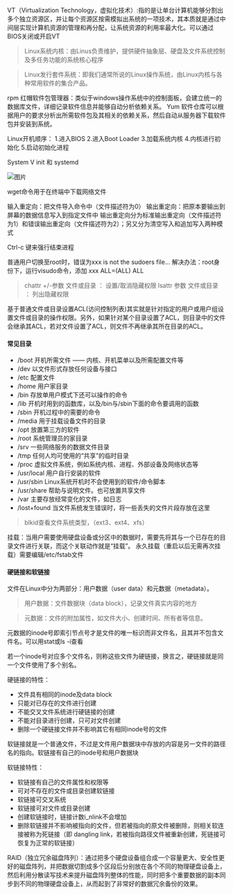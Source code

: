 VT（Virtualization Technology，虚拟化技术）:指的是让单台计算机能够分割出多个独立资源区，并让每个资源区按需模拟出系统的一项技术，其本质就是通过中间层实现计算机资源的管理和再分配，让系统资源的利用率最大化。可以通过BIOS关闭或开启VT

> Linux系统内核：由Linus负责维护，提供硬件抽象层、硬盘及文件系统控制及多任务功能的系统核心程序

>Linux发行套件系统：即我们通常所说的Linux操作系统，由Linux内核与各种常用软件的集合产品。 

rpm 红帽软件包管理器：类似于windows操作系统中的控制面板，会建立统一的数据库文件，详细记录软件信息并能够自动分析依赖关系。
Yum 软件仓库可以根据用户的要求分析出所需软件包及其相关的依赖关系，然后自动从服务器下载软件包并安装到系统。

Linux开机顺序：
1.进入BIOS
2.进入Boot Loader
3.加载系统内核
4.内核进行初始化
5.启动初始化进程

System V init 和 systemd 

![图片](https://jinuss.github.io/blog/jinus/img/20190626.png)

wget命令用于在终端中下载网络文件

输入重定向：把文件导入命令中（文件描述符为0）
输出重定向：把原本要输出到屏幕的数据信息写入到指定文件中
输出重定向分为标准输出重定向（文件描述符为1）和错误输出重定向（文件描述符为2）；另又分为清空写入和追加写入两种模式

 Ctrl-c 键来强行结束进程

 普通用户切换至root时，错误为xxx is not the sudoers file...
 解决办法：root身份下，运行visudo命令，添加 xxx ALL=(ALL) ALL

 > chattr  +/-参数  文件或目录 ： 设置/取消隐藏权限
 > lsattr   参数  文件或目录 ： 列出隐藏权限

 基于普通文件或目录设置ACL(访问控制列表)其实就是针对指定的用户或用户组设置文件或目录的操作权限。另外，如果针对某个目录设置了ACL，则目录中的文件会继承其ACL，若对文件设置了ACL，则文件不再继承其所在目录的ACL。

 ####  常见目录 ####


 -  /boot     开机所需文件 —— 内核、开机菜单以及所需配置文件等
 -  /dev       以文件形式存放任何设备与接口
 -  /etc        配置文件
 -  /home    用户家目录
 -  /bin        存放单用户模式下还可以操作的命令
 -  /lib         开机时用到的函数库，以及/bin与/sbin下面的命令要调用的函数
 -  /sbin       开机过程中的需要的命令
 -  /media    用于挂载设备文件的目录
 -  /opt       放置第三方的软件
 -  /root      系统管理员的家目录
 -  /srv        一些网络服务的数据文件目录
 -  /tmp      任何人均可使用的“共享”的临时目录
 -  /proc      虚拟文件系统，例如系统内核、进程、外部设备及网络状态等
 -  /usr/local 用户自行安装的软件
 -  /usr/sbin  Linux系统开机时不会使用到的软件/命令脚本
 -  /usr/share 帮助与说明文件。也可放置共享文件
 -  /var     主要存放经常变化的文件，如日志
 -  /lost+found   当文件系统发生错误时，将一些丢失的文件片段存放在这里

> blkid查看文件系统类型，（ext3、ext4、xfs）


 挂载：当用户需要使用硬盘设备或分区中的数据时，需要先将其与一个已存在的目录文件进行关联，而这个关联动作就是“挂载”。
 永久挂载（重启以后无需再次挂载）需要编辑/etc/fstab文件
 #### 硬链接和软链接 
 文件在Linux中分为两部分：用户数据（user data）和元数据（metadata）。
> 用户数据：文件数据块（data block），记录文件真实内容的地方

> 元数据：文件的附加属性，如文件大小、创建时间、所有者等信息。 

 元数据的inode号即索引节点号才是文件的唯一标识而非文件名，且其并不包含文件名。可以用stat或ls -i查看


 若一个inode号对应多个文件名，则称这些文件为硬链接，换言之，硬链接就是同一个文件使用了多个别名。

  硬链接的特性：
  -  文件具有相同的inode及data block
  -  只能对已存在的文件进行创建
  -  不能交叉文件系统进行硬链接的创建
  -  不能对目录进行创建，只可对文件创建
  -  删除一个硬链接文件并不影响其它有相同inode号的文件

  软链接就是一个普通文件，不过是文件用户数据块中存放的内容是另一文件的路径名的指向。软链接有自己的inode号和用户数据块

  软链接特性：

  - 软链接有自己的文件属性和权限等
  - 可对不存在的文件或目录创建软链接
  - 软链接可交叉系统
  - 软链接可对文件或目录创建
  - 创建软链接时，链接计数i_nlink不会增加
  - 删除软链接并不影响被指向的文件，但若被指向的原文件被删除，则相关软连接被称为死链接（即 dangling link，若被指向路径文件被重新创建，死链接可恢复为正常的软链接）


RAID（独立冗余磁盘阵列）：通过把多个硬盘设备组合成一个容量更大、安全性更好的磁盘阵列，并把数据切割成多个区段后分别放在各个不同的物理硬盘设备上，然后利用分散读写技术来提升磁盘阵列整体的性能，同时把多个重要数据的副本同步到不同的物理硬盘设备上，从而起到了非常好的数据冗余备份的效果。
